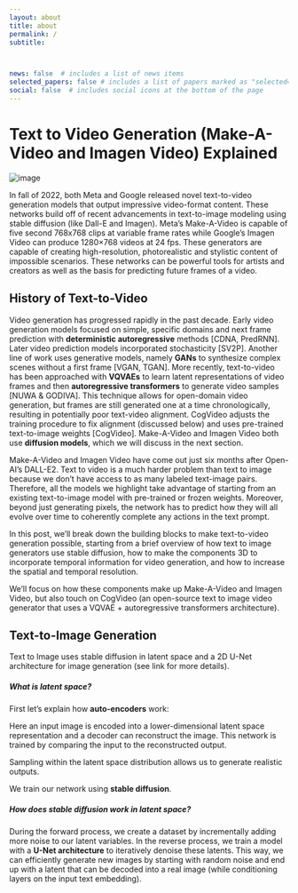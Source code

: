 ```yaml
---
layout: about
title: about
permalink: /
subtitle:



news: false  # includes a list of news items
selected_papers: false # includes a list of papers marked as "selected={true}"
social: false  # includes social icons at the bottom of the page
---
```

# **Text to Video Generation (Make-A-Video and Imagen Video) Explained**

![image](assets/img/1.jpg)

In fall of 2022, both Meta and Google released novel text-to-video generation models that output impressive video-format content. These networks build off of recent advancements in text-to-image modeling using stable diffusion (like Dall-E and Imagen). Meta’s Make-A-Video is capable of five second 768x768 clips at variable frame rates while Google’s Imagen Video can produce 1280×768 videos at 24 fps. These generators are capable of creating high-resolution, photorealistic and stylistic content of impossible scenarios. These networks can be powerful tools for artists and creators as well as the basis for predicting future frames of a video.

## **History of Text-to-Video**
Video generation has progressed rapidly in the past decade. Early video generation models focused on simple, specific domains and next frame prediction with **deterministic autoregressive** methods [CDNA, PredRNN]. Later video prediction models incorporated stochasticity [SV2P]. Another line of work uses generative models, namely **GANs** to synthesize complex scenes without a first frame [VGAN, TGAN]. More recently, text-to-video has been approached with **VQVAEs** to learn latent representations of video frames and then **autoregressive transformers** to generate video samples [NUWA & GODIVA]. This technique allows for open-domain video generation, but frames are still generated one at a time chronologically, resulting in potentially poor text-video alignment. CogVideo adjusts the training procedure to fix alignment (discussed below) and uses pre-trained text-to-image weights [CogVideo]. Make-A-Video and Imagen Video both use **diffusion models**, which we will discuss in the next section.

Make-A-Video and Imagen Video have come out just six months after Open-AI’s DALL-E2. Text to video is a much harder problem than text to image because we don’t have access to as many labeled text-image pairs. Therefore, all the models we highlight take advantage of starting from an existing text-to-image model with pre-trained or frozen weights. Moreover, beyond just generating pixels, the network has to predict how they will all evolve over time to coherently complete any actions in the text prompt.

In this post, we’ll break down the building blocks to make text-to-video generation possible, starting from a brief overview of how text to image generators use stable diffusion, how to make the components 3D to incorporate temporal information for video generation, and how to increase the spatial and temporal resolution.

We’ll focus on how these components make up Make-A-Video and Imagen Video, but also touch on CogVideo (an open-source text to image video generator that uses a VQVAE + autoregressive transformers architecture).

## **Text-to-Image Generation**
Text to Image uses stable diffusion in latent space and a 2D U-Net architecture for image generation (see link for more details).

##### **What is latent space?**
First let’s explain how **auto-encoders** work:

Here an input image is encoded into a lower-dimensional latent space representation and a decoder can reconstruct the image. This network is trained by comparing the input to the reconstructed output.

Sampling within the latent space distribution allows us to generate realistic outputs.

We train our network using **stable diffusion**.

##### **How does stable diffusion work in latent space?**
During the forward process, we create a dataset by incrementally adding more noise to our latent variables. In the reverse process, we train a model with a **U-Net architecture** to iteratively denoise these latents. This way, we can efficiently generate new images by starting with random noise and end up with a latent that can be decoded into a real image (while conditioning layers on the input text embedding).
